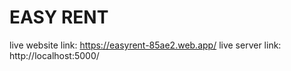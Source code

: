 # EASY RENT
live website link: https://easyrent-85ae2.web.app/
live server link: http://localhost:5000/
